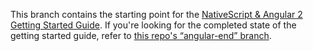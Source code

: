 This branch contains the starting point for the [NativeScript & Angular 2 Getting Started Guide](https://tjvantoll.github.io/nativescript-angular-guide/). If you're looking for the completed state of the getting started guide, refer to [this repo's “angular-end” branch](https://github.com/NativeScript/sample-Groceries/tree/angular-end).